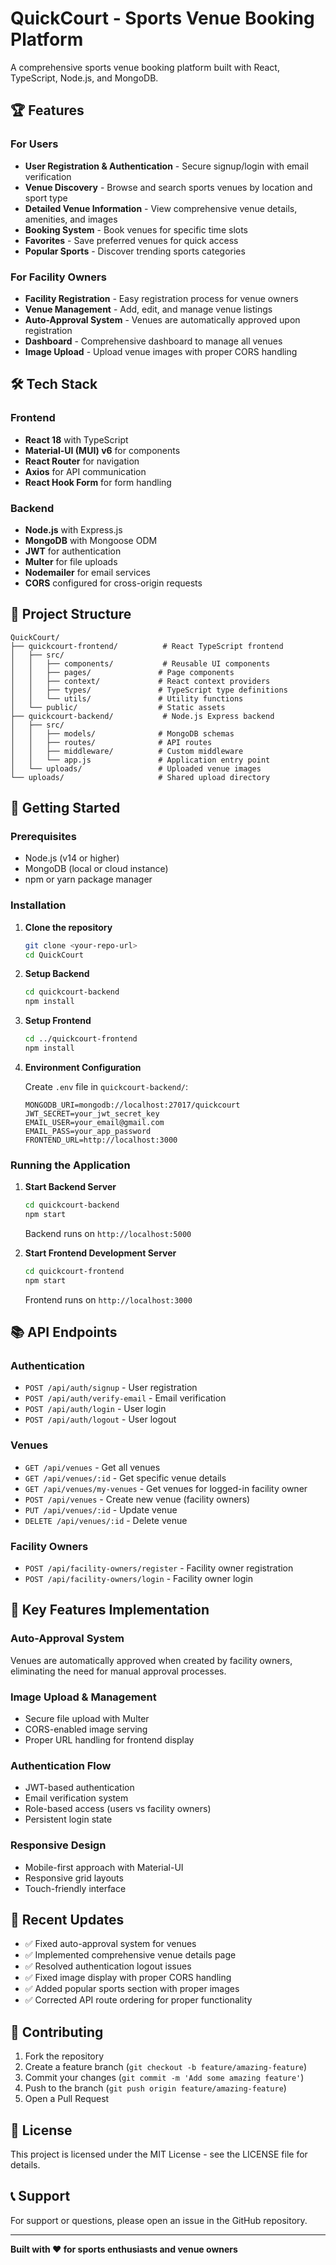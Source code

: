 # QuickCourt - Sports Venue Booking Platform

A comprehensive sports venue booking platform built with React, TypeScript, Node.js, and MongoDB.

## 🏆 Features

### For Users
- **User Registration & Authentication** - Secure signup/login with email verification
- **Venue Discovery** - Browse and search sports venues by location and sport type
- **Detailed Venue Information** - View comprehensive venue details, amenities, and images
- **Booking System** - Book venues for specific time slots
- **Favorites** - Save preferred venues for quick access
- **Popular Sports** - Discover trending sports categories

### For Facility Owners
- **Facility Registration** - Easy registration process for venue owners
- **Venue Management** - Add, edit, and manage venue listings
- **Auto-Approval System** - Venues are automatically approved upon registration
- **Dashboard** - Comprehensive dashboard to manage all venues
- **Image Upload** - Upload venue images with proper CORS handling

## 🛠️ Tech Stack

### Frontend
- **React 18** with TypeScript
- **Material-UI (MUI) v6** for components
- **React Router** for navigation
- **Axios** for API communication
- **React Hook Form** for form handling

### Backend
- **Node.js** with Express.js
- **MongoDB** with Mongoose ODM
- **JWT** for authentication
- **Multer** for file uploads
- **Nodemailer** for email services
- **CORS** configured for cross-origin requests

## 📁 Project Structure

```
QuickCourt/
├── quickcourt-frontend/          # React TypeScript frontend
│   ├── src/
│   │   ├── components/           # Reusable UI components
│   │   ├── pages/               # Page components
│   │   ├── context/             # React context providers
│   │   ├── types/               # TypeScript type definitions
│   │   └── utils/               # Utility functions
│   └── public/                  # Static assets
├── quickcourt-backend/           # Node.js Express backend
│   ├── src/
│   │   ├── models/              # MongoDB schemas
│   │   ├── routes/              # API routes
│   │   ├── middleware/          # Custom middleware
│   │   └── app.js               # Application entry point
│   └── uploads/                 # Uploaded venue images
└── uploads/                     # Shared upload directory
```

## 🚀 Getting Started

### Prerequisites
- Node.js (v14 or higher)
- MongoDB (local or cloud instance)
- npm or yarn package manager

### Installation

1. **Clone the repository**
   ```bash
   git clone <your-repo-url>
   cd QuickCourt
   ```

2. **Setup Backend**
   ```bash
   cd quickcourt-backend
   npm install
   ```

3. **Setup Frontend**
   ```bash
   cd ../quickcourt-frontend
   npm install
   ```

4. **Environment Configuration**
   
   Create `.env` file in `quickcourt-backend/`:
   ```env
   MONGODB_URI=mongodb://localhost:27017/quickcourt
   JWT_SECRET=your_jwt_secret_key
   EMAIL_USER=your_email@gmail.com
   EMAIL_PASS=your_app_password
   FRONTEND_URL=http://localhost:3000
   ```

### Running the Application

1. **Start Backend Server**
   ```bash
   cd quickcourt-backend
   npm start
   ```
   Backend runs on `http://localhost:5000`

2. **Start Frontend Development Server**
   ```bash
   cd quickcourt-frontend
   npm start
   ```
   Frontend runs on `http://localhost:3000`

## 📚 API Endpoints

### Authentication
- `POST /api/auth/signup` - User registration
- `POST /api/auth/verify-email` - Email verification
- `POST /api/auth/login` - User login
- `POST /api/auth/logout` - User logout

### Venues
- `GET /api/venues` - Get all venues
- `GET /api/venues/:id` - Get specific venue details
- `GET /api/venues/my-venues` - Get venues for logged-in facility owner
- `POST /api/venues` - Create new venue (facility owners)
- `PUT /api/venues/:id` - Update venue
- `DELETE /api/venues/:id` - Delete venue

### Facility Owners
- `POST /api/facility-owners/register` - Facility owner registration
- `POST /api/facility-owners/login` - Facility owner login

## 🔧 Key Features Implementation

### Auto-Approval System
Venues are automatically approved when created by facility owners, eliminating the need for manual approval processes.

### Image Upload & Management
- Secure file upload with Multer
- CORS-enabled image serving
- Proper URL handling for frontend display

### Authentication Flow
- JWT-based authentication
- Email verification system
- Role-based access (users vs facility owners)
- Persistent login state

### Responsive Design
- Mobile-first approach with Material-UI
- Responsive grid layouts
- Touch-friendly interface

## 🌟 Recent Updates

- ✅ Fixed auto-approval system for venues
- ✅ Implemented comprehensive venue details page
- ✅ Resolved authentication logout issues
- ✅ Fixed image display with proper CORS handling
- ✅ Added popular sports section with proper images
- ✅ Corrected API route ordering for proper functionality

## 🤝 Contributing

1. Fork the repository
2. Create a feature branch (`git checkout -b feature/amazing-feature`)
3. Commit your changes (`git commit -m 'Add some amazing feature'`)
4. Push to the branch (`git push origin feature/amazing-feature`)
5. Open a Pull Request

## 📄 License

This project is licensed under the MIT License - see the LICENSE file for details.

## 📞 Support

For support or questions, please open an issue in the GitHub repository.

---

**Built with ❤️ for sports enthusiasts and venue owners**
